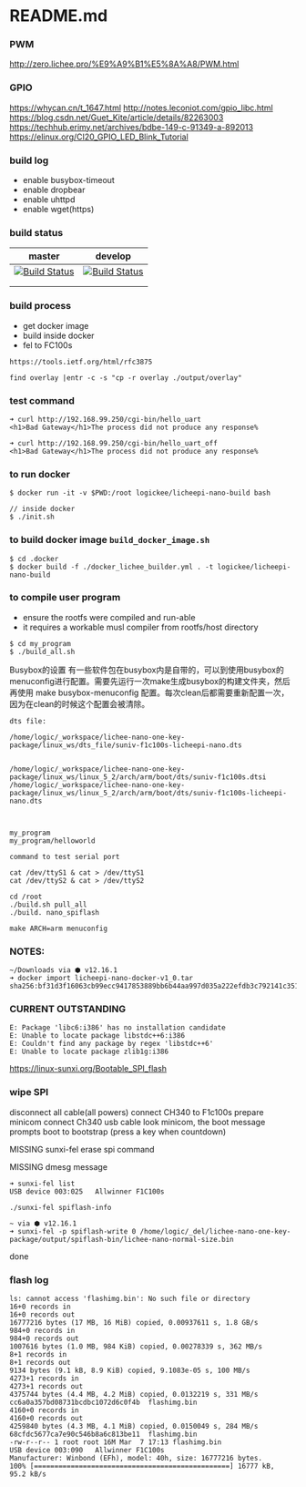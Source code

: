 # README.md

### PWM
http://zero.lichee.pro/%E9%A9%B1%E5%8A%A8/PWM.html

### GPIO
https://whycan.cn/t_1647.html
http://notes.leconiot.com/gpio_libc.html
https://blog.csdn.net/Guet_Kite/article/details/82263003
https://techhub.erimy.net/archives/bdbe-149-c-91349-a-892013
https://elinux.org/CI20_GPIO_LED_Blink_Tutorial

### build log
- enable busybox-timeout
- enable dropbear
- enable uhttpd
- enable wget(https)

### build status
| master                                                                                                                                                          | develop                                                                                                                                                          |
|-----------------------------------------------------------------------------------------------------------------------------------------------------------------|------------------------------------------------------------------------------------------------------------------------------------------------------------------|
| [![Build Status](https://travis-ci.com/louiscklaw/lichee-nano-one-key-package.svg?branch=master)](https://travis-ci.com/louiscklaw/lichee-nano-one-key-package) | [![Build Status](https://travis-ci.com/louiscklaw/lichee-nano-one-key-package.svg?branch=develop)](https://travis-ci.com/louiscklaw/lichee-nano-one-key-package) |
|                                                                                                                                                                 |                                                                                                                                                                  |
|                                                                                                                                                                 |                                                                                                                                                                  |

### build process
- get docker image
- build inside docker
- fel to FC100s

```
https://tools.ietf.org/html/rfc3875
```

```
find overlay |entr -c -s "cp -r overlay ./output/overlay"
```

### test command
```
➜ curl http://192.168.99.250/cgi-bin/hello_uart
<h1>Bad Gateway</h1>The process did not produce any response%

➜ curl http://192.168.99.250/cgi-bin/hello_uart_off
<h1>Bad Gateway</h1>The process did not produce any response%

```

### to run docker
```
$ docker run -it -v $PWD:/root logickee/licheepi-nano-build bash

// inside docker
$ ./init.sh
```

### to build docker image `build_docker_image.sh`
```
$ cd .docker
$ docker build -f ./docker_lichee_builder.yml . -t logickee/licheepi-nano-build

```

### to compile user program
- ensure the rootfs were compiled and run-able
- it requires a workable musl compiler from rootfs/host directory
```
$ cd my_program
$ ./build_all.sh
```

Busybox的设置
有一些软件包在busybox内是自带的，可以到使用busybox的menuconfig进行配置。需要先运行一次make生成busybox的构建文件夹，然后再使用 make busybox-menuconfig 配置。每次clean后都需要重新配置一次，因为在clean的时候这个配置会被清除。

```
dts file:

/home/logic/_workspace/lichee-nano-one-key-package/linux_ws/dts_file/suniv-f1c100s-licheepi-nano.dts


/home/logic/_workspace/lichee-nano-one-key-package/linux_ws/linux_5_2/arch/arm/boot/dts/suniv-f1c100s.dtsi
/home/logic/_workspace/lichee-nano-one-key-package/linux_ws/linux_5_2/arch/arm/boot/dts/suniv-f1c100s-licheepi-nano.dts



```

```
my_program
my_program/helloworld
```


```
command to test serial port

cat /dev/ttyS1 & cat > /dev/ttyS1
cat /dev/ttyS2 & cat > /dev/ttyS2
```

```
cd /root
./build.sh pull_all
./build. nano_spiflash
```

```
make ARCH=arm menuconfig
```

### NOTES:
```
~/Downloads via ⬢ v12.16.1
➜ docker import licheepi-nano-docker-v1_0.tar
sha256:bf31d3f16063cb99ecc9417853889bb6b44aa997d035a222efdb3c792141c351
```

### CURRENT OUTSTANDING
```
E: Package 'libc6:i386' has no installation candidate
E: Unable to locate package libstdc++6:i386
E: Couldn't find any package by regex 'libstdc++6'
E: Unable to locate package zlib1g:i386
```

https://linux-sunxi.org/Bootable_SPI_flash
### wipe SPI
disconnect all cable(all powers)
connect CH340 to F1c100s
prepare minicom
connect Ch340 usb cable
look minicom, the boot message prompts
boot to bootstrap (press a key when countdown)

MISSING sunxi-fel erase spi command

MISSING dmesg message

```
➜ sunxi-fel list
USB device 003:025   Allwinner F1C100s
```

```
./sunxi-fel spiflash-info
```

```
~ via ⬢ v12.16.1
➜ sunxi-fel -p spiflash-write 0 /home/logic/_del/lichee-nano-one-key-package/output/spiflash-bin/lichee-nano-normal-size.bin
```

done



### flash log
```
ls: cannot access 'flashimg.bin': No such file or directory
16+0 records in
16+0 records out
16777216 bytes (17 MB, 16 MiB) copied, 0.00937611 s, 1.8 GB/s
984+0 records in
984+0 records out
1007616 bytes (1.0 MB, 984 KiB) copied, 0.00278339 s, 362 MB/s
8+1 records in
8+1 records out
9134 bytes (9.1 kB, 8.9 KiB) copied, 9.1083e-05 s, 100 MB/s
4273+1 records in
4273+1 records out
4375744 bytes (4.4 MB, 4.2 MiB) copied, 0.0132219 s, 331 MB/s
cc6a0a357bd08731bcdbc1072d6c0f4b  flashimg.bin
4160+0 records in
4160+0 records out
4259840 bytes (4.3 MB, 4.1 MiB) copied, 0.0150049 s, 284 MB/s
68cfdc5677ca7e90c546b8a6c813be11  flashimg.bin
-rw-r--r-- 1 root root 16M Mar  7 17:13 flashimg.bin
USB device 003:090   Allwinner F1C100s
Manufacturer: Winbond (EFh), model: 40h, size: 16777216 bytes.
100% [================================================] 16777 kB,   95.2 kB/s
```